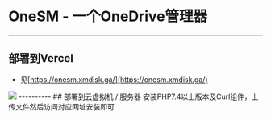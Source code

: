 # OneSM - 一个OneDrive管理器
*****
## 部署到Vercel
- 见[https://onesm.xmdisk.ga/](https://onesm.xmdisk.ga/)
<img src="https://onesm.xmdisk.ga/VC.png" />  
----------
## 部署到云虚拟机 / 服务器
安装PHP7.4以上版本及Curl组件，上传文件然后访问对应网址安装即可
